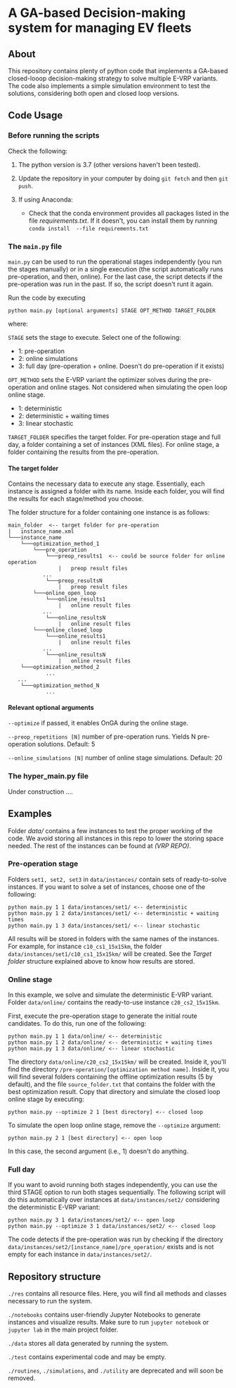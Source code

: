 # A GA-based Decision-making system for managing EV fleets

## About

This repository contains plenty of python code that implements a GA-based
closed-looop decision-making strategy to solve multiple E-VRP variants. The
code also implements a simple simulation environment to test the solutions,
considering both open and closed loop versions.

 
## Code Usage
### Before running the scripts

Check the following:

1. The python version is 3.7 (other versions haven't been tested).
   
2. Update the repository in your computer by doing ``git fetch`` and then
``git push``.

3. If using Anaconda:
    * Check that the conda environment provides all packages listed in the 
      file *requirements.txt*. If it doesn't, you can install them by running 
      ``conda install  --file requirements.txt``
      

### The ``main.py`` file

``main.py`` can be used to run the operational stages independently
(you run the stages manually) or in a single execution 
(the script automatically runs pre-operation, and then, online). For the last
case, the script detects if the pre-operation was run in the past. If so,
the script doesn't runt it again.

Run the code by executing

```commandline 
python main.py [optional arguments] STAGE OPT_METHOD TARGET_FOLDER
```

where:

``STAGE`` sets the stage to execute. Select one of the following:

- 1: pre-operation
- 2: online simulations
- 3: full day (pre-operation + online. Doesn't do pre-operation if it exists)

``OPT_METHOD`` sets the E-VRP variant the optimizer solves during the
pre-operation and online stages. Not considered when simulating the open loop
online stage.

- 1: deterministic
- 2: deterministic + waiting times
- 3: linear stochastic

``TARGET_FOLDER`` specifies the target folder. For pre-operation stage and full 
day, a folder containing a set of instances (XML files). For online stage, 
a folder containing the results from the pre-operation.

#### The target folder

Contains the necessary data to execute any stage. Essentially, each instance
is assigned a folder with its name. Inside each folder, you will find the
results for each stage/method you choose.

The folder structure for a folder containing one instance is as follows:

```
main_folder  <-- target folder for pre-operation
|   instance_name.xml
└───instance_name
    └───optimization_method_1
        └───pre_operation
            └───preop_results1  <-- could be source folder for online operation
                |   preop result files
           ...
            └───preop_resultsN
                |   preop result files
        └───online_open_loop
            └───online_results1
                |   online result files
           ...
            └───online_resultsN
                |   online result files
        └───online_closed_loop
            └───online_results1
                |   online result files
           ...
            └───online_resultsN
                |   online result files
    └───optimization_method_2
            ...
   ...
    └───optimization_method_N
            ...
```

#### Relevant optional arguments
``--optimize`` if passed, it enables OnGA during the online stage.

``--preop_repetitions [N]`` number of pre-operation runs. Yields N
pre-operation solutions. Default: 5

``--online_simulations [N]`` number of online stage simulations. Default: 20

### The hyper_main.py file

Under construction ....

## Examples

Folder *data/* contains a few instances to test the proper working of 
the code. We avoid storing all instances in this repo to lower the storing
space needed. The rest of the instances can be found at *(VRP REPO)*.

### Pre-operation stage

Folders ``set1, set2, set3`` in ``data/instances/`` contain sets 
of ready-to-solve instances. If you want to solve a set of instances, choose
one of the following:

```
python main.py 1 1 data/instances/set1/ <-- deterministic
python main.py 1 2 data/instances/set1/ <-- deterministic + waiting times
python main.py 1 3 data/instances/set1/ <-- linear stochastic
```

All results will be stored in folders with the same names of the
instances. For example, for instance ``c10_cs1_15x15km``, 
the folder ``data/instances/set1/c10_cs1_15x15km/`` will be created. See the
*Target folder* structure explained above to know how results are stored.

### Online stage

In this example, we solve and simulate the deterministic E-VRP variant.
Folder ``data/online/`` contains the ready-to-use instance 
``c20_cs2_15x15km``.

First, execute the pre-operation stage to 
generate the initial route candidates. To do this, run one of the
following:

```
python main.py 1 1 data/online/ <-- deterministic
python main.py 1 2 data/online/ <-- deterministic + waiting times
python main.py 1 3 data/online/ <-- linear stochastic
```

The directory ``data/online/c20_cs2_15x15km/`` will be created. Inside
it, you'll find the directory ``/pre-operation/[optimization method name]``.
Inside it, you will find several folders containing the
offline optimization results (5 by default), and the file 
``source_folder.txt`` that contains the folder with the best 
optimization result. Copy that directory and simulate the closed loop online
stage by executing:

```
python main.py --optimize 2 1 [best directory] <-- closed loop
```

To simulate the open loop online stage, remove the ``--optimize`` argument:

```
python main.py 2 1 [best directory] <-- open loop
```

In this case, the second argument (i.e., 1) doesn't do anything.

### Full day

If you want to avoid running both stages independently, you can use the third
STAGE option to run both stages sequentially. The following script will do this
automatically over instances at ``data/instances/set2/`` considering 
the deterministic E-VRP variant:

```
python main.py 3 1 data/instances/set2/ <-- open loop
python main.py --optimize 3 1 data/instances/set2/ <-- closed loop
```

The code detects if the pre-operation was run by checking if the directory 
``data/instances/set2/[instance_name]/pre_operation/`` exists and is not empty
for each instance in ``data/instances/set2/``.


## Repository structure

 ``./res`` contains all resource files. Here, you will find all methods and 
 classes necessary to run the system.

```./notebooks``` contains user-friendly Jupyter Notebooks to generate instances
and visualize results. Make sure to run ``jupyter notebook`` or ``jupyter lab``
in the main project folder.

``./data`` stores all data generated by running the system.

``./test`` contains experimental code and may be empty.

``./routines``, ``./simulations``, and ``./utility`` are deprecated
and will soon be removed.



